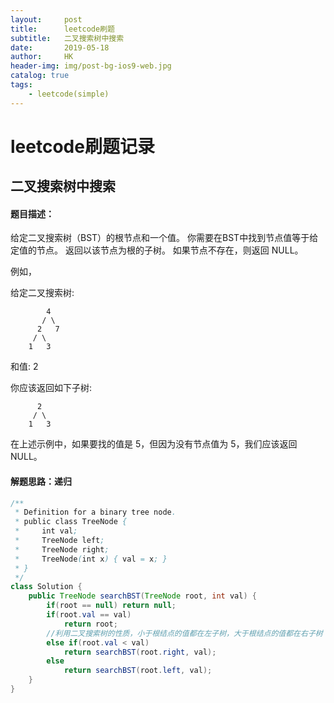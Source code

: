 ```yaml
---
layout:     post
title:      leetcode刷题
subtitle:   二叉搜索树中搜索
date:       2019-05-18
author:     HK
header-img: img/post-bg-ios9-web.jpg
catalog: true
tags:
    - leetcode(simple)
---
```

# leetcode刷题记录
## 二叉搜索树中搜索

#### 题目描述：
给定二叉搜索树（BST）的根节点和一个值。 你需要在BST中找到节点值等于给定值的节点。 返回以该节点为根的子树。 如果节点不存在，则返回 NULL。

例如，

给定二叉搜索树:

            4
           / \
          2   7
         / \
        1   3

和值: 2


你应该返回如下子树:

          2     
         / \   
        1   3
在上述示例中，如果要找的值是 5，但因为没有节点值为 5，我们应该返回 NULL。

#### 解题思路：递归
```java
/**
 * Definition for a binary tree node.
 * public class TreeNode {
 *     int val;
 *     TreeNode left;
 *     TreeNode right;
 *     TreeNode(int x) { val = x; }
 * }
 */
class Solution {
    public TreeNode searchBST(TreeNode root, int val) {
        if(root == null) return null;
        if(root.val == val)
            return root;
        //利用二叉搜索树的性质，小于根结点的值都在左子树，大于根结点的值都在右子树
        else if(root.val < val)
            return searchBST(root.right, val);
        else
            return searchBST(root.left, val);
    }
}
```
